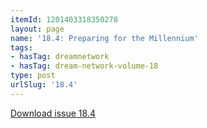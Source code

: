 ```yaml
---
itemId: 1201403318350278
layout: page
name: '18.4: Preparing for the Millennium'
tags:
- hasTag: dreamnetwork
- hasTag: dream-network-volume-18
type: post
urlSlug: '18.4'
---
```

<a href="files/pdfs/Volume_18/18.4-Dream-Network-Vol-18-No-4.pdf" download="">Download issue 18.4</a>